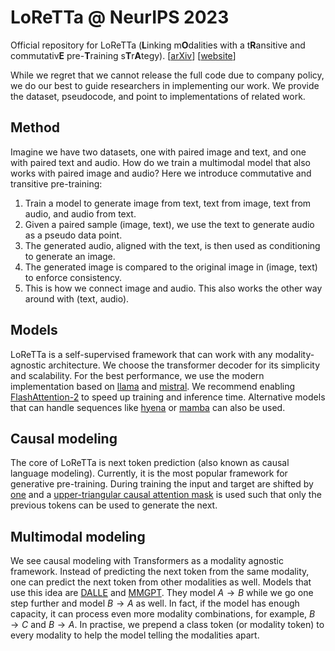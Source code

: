 # LoReTTa @ NeurIPS 2023
Official repository for LoReTTa ($`\textbf{L}`$inking m$`\textbf{O}`$dalities with a t$`\textbf{R}`$ansitive and commutativ$`\textbf{E}`$ pre-$`\textbf{T}`$raining s$`\textbf{T}`$r$`\textbf{A}`$tegy). [[arXiv](https://arxiv.org/abs/2305.14243)] [[website](https://nips.cc/virtual/2023/poster/70522)]


While we regret that we cannot release the full code due to company policy, we do our best to guide researchers in implementing our work. We provide the dataset, pseudocode, and point to implementations of related work. 

## Method

Imagine we have two datasets, one with paired image and text, and one with paired text and audio. How do we train a multimodal model that also works with paired image and audio? Here we introduce commutative and transitive pre-training: 

1. Train a model to generate image from text, text from image, text from audio, and audio from text.
2. Given a paired sample (image, text), we use the text to generate audio as a pseudo data point.
3. The generated audio, aligned with the text, is then used as conditioning to generate an image.
4. The generated image is compared to the original image in (image, text) to enforce consistency.
5. This is how we connect image and audio. This also works the other way around with (text, audio).

## Models

LoReTTa is a self-supervised framework that can work with any modality-agnostic architecture. We choose the transformer decoder for its simplicity and scalability. For the best performance, we use the modern implementation based on [llama](https://github.com/facebookresearch/llama/blob/main/llama/model.py) and [mistral](https://github.com/mistralai/mistral-src/blob/main/mistral/model.py). We recommend enabling [FlashAttention-2](https://github.com/Dao-AILab/flash-attention) to speed up training and inference time. Alternative models that can handle sequences like [hyena](https://github.com/HazyResearch/flash-fft-conv) or [mamba](https://github.com/state-spaces/mamba) can also be used.

## Causal modeling

The core of LoReTTa is next token prediction (also known as causal language modeling). Currently, it is the most popular framework for generative pre-training. During training the input and target are shifted by [one](https://github.com/jzhang38/TinyLlama/blob/bf122247c486b6b897050e98cbb7bedae8eeba73/pretrain/tinyllama.py#L165) and a [upper-triangular causal attention mask](https://github.com/karpathy/minGPT/blob/37baab71b9abea1b76ab957409a1cc2fbfba8a26/mingpt/model.py#L63) is used such that only the previous tokens can be used to generate the next.

## Multimodal modeling

We see causal modeling with Transformers as a modality agnostic framework. Instead of predicting the next token from the same modality, one can predict the next token from other modalities as well. Models that use this idea are [DALLE](https://github.com/lucidrains/DALLE-pytorch/blob/58c1e1a4fef10725a79bd45cdb5581c03e3e59e7/dalle_pytorch/dalle_pytorch.py#L576) and [MMGPT](https://github.com/mugen-org/MUGEN_baseline/blob/eb0c35b82a1cc3058bbe364f59a423294fb59e20/lib/models/gpt/gpt.py#L109). They model $`A \rightarrow B`$ while we go one step further and model $`B \rightarrow A`$ as well. In fact, if the model has enough capacity, it can process even more modality combinations, for example, $`B \rightarrow C`$ and $`B \rightarrow A`$. In practise, we prepend a class token (or modality token) to every modality to help the model telling the modalities apart.
